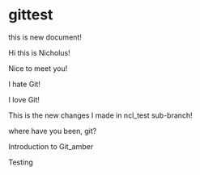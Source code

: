 gittest
=======

this is new document!

Hi this is Nicholus!

Nice to meet you!

I hate Git!

I love Git!

This is the new changes I made in ncl_test sub-branch!

where have you been, git?

Introduction to Git_amber


Testing